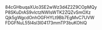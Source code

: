84cGHbuqaXUo3SE2wWz3d4Z2Z9COpMQy
P8SKuDrAS9vlctzNWIsWTK2ZQZvSmOXz
Qjk5gWgcdOnhOGFHYLt9Bb7EgMvC7UVW
FDGFNuL55I4sl3l04173mmTP3buKOhIQ
